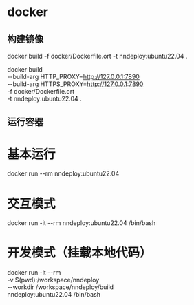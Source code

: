 # docker

## 构建镜像
docker build -f docker/Dockerfile.ort -t nndeploy:ubuntu22.04 .

docker build \
  --build-arg HTTP_PROXY=http://127.0.0.1:7890 \
  --build-arg HTTPS_PROXY=http://127.0.0.1:7890 \
  -f docker/Dockerfile.ort \
  -t nndeploy:ubuntu22.04 .

## 运行容器

# 基本运行
docker run --rm nndeploy:ubuntu22.04

# 交互模式
docker run -it --rm nndeploy:ubuntu22.04 /bin/bash

# 开发模式（挂载本地代码）
docker run -it --rm \
  -v $(pwd):/workspace/nndeploy \
  --workdir /workspace/nndeploy/build \
  nndeploy:ubuntu22.04 /bin/bash